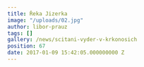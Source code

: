```yaml
---
title: Řeka Jizerka
image: "/uploads/02.jpg"
author: libor-prauz
tags: []
gallery: /news/scitani-vyder-v-krkonosich
position: 67
date: 2017-01-09 15:42:05.000000000 Z
---
```

